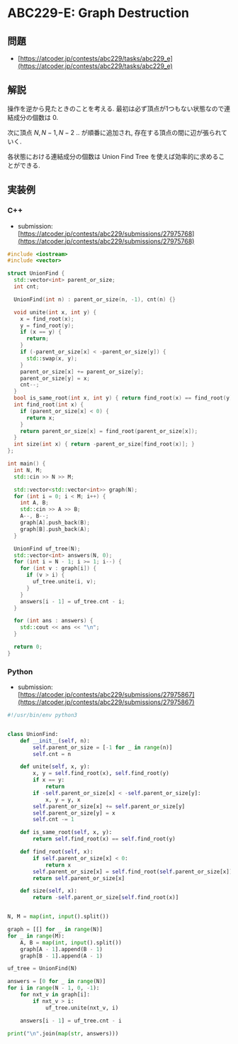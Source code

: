 # ABC229-E: Graph Destruction

## 問題

* [https://atcoder.jp/contests/abc229/tasks/abc229_e](https://atcoder.jp/contests/abc229/tasks/abc229_e)

## 解説

操作を逆から見たときのことを考える.
最初は必ず頂点が1つもない状態なので連結成分の個数は 0.

次に頂点 $N, N-1, N-2$ .. が順番に追加され, 存在する頂点の間に辺が張られていく.

各状態における連結成分の個数は Union Find Tree を使えば効率的に求めることができる.

## 実装例

### C++

* submission: [https://atcoder.jp/contests/abc229/submissions/27975768](https://atcoder.jp/contests/abc229/submissions/27975768)

```cpp
#include <iostream>
#include <vector>

struct UnionFind {
  std::vector<int> parent_or_size;
  int cnt;

  UnionFind(int n) : parent_or_size(n, -1), cnt(n) {}

  void unite(int x, int y) {
    x = find_root(x);
    y = find_root(y);
    if (x == y) {
      return;
    }
    if (-parent_or_size[x] < -parent_or_size[y]) {
      std::swap(x, y);
    }
    parent_or_size[x] += parent_or_size[y];
    parent_or_size[y] = x;
    cnt--;
  }
  bool is_same_root(int x, int y) { return find_root(x) == find_root(y); }
  int find_root(int x) {
    if (parent_or_size[x] < 0) {
      return x;
    }
    return parent_or_size[x] = find_root(parent_or_size[x]);
  }
  int size(int x) { return -parent_or_size[find_root(x)]; }
};

int main() {
  int N, M;
  std::cin >> N >> M;

  std::vector<std::vector<int>> graph(N);
  for (int i = 0; i < M; i++) {
    int A, B;
    std::cin >> A >> B;
    A--, B--;
    graph[A].push_back(B);
    graph[B].push_back(A);
  }

  UnionFind uf_tree(N);
  std::vector<int> answers(N, 0);
  for (int i = N - 1; i >= 1; i--) {
    for (int v : graph[i]) {
      if (v > i) {
        uf_tree.unite(i, v);
      }
    }
    answers[i - 1] = uf_tree.cnt - i;
  }

  for (int ans : answers) {
    std::cout << ans << "\n";
  }

  return 0;
}
```

### Python

* submission: [https://atcoder.jp/contests/abc229/submissions/27975867](https://atcoder.jp/contests/abc229/submissions/27975867)

```python
#!/usr/bin/env python3


class UnionFind:
    def __init__(self, n):
        self.parent_or_size = [-1 for _ in range(n)]
        self.cnt = n

    def unite(self, x, y):
        x, y = self.find_root(x), self.find_root(y)
        if x == y:
            return
        if -self.parent_or_size[x] < -self.parent_or_size[y]:
            x, y = y, x
        self.parent_or_size[x] += self.parent_or_size[y]
        self.parent_or_size[y] = x
        self.cnt -= 1

    def is_same_root(self, x, y):
        return self.find_root(x) == self.find_root(y)

    def find_root(self, x):
        if self.parent_or_size[x] < 0:
            return x
        self.parent_or_size[x] = self.find_root(self.parent_or_size[x])
        return self.parent_or_size[x]

    def size(self, x):
        return -self.parent_or_size[self.find_root(x)]


N, M = map(int, input().split())

graph = [[] for _ in range(N)]
for _ in range(M):
    A, B = map(int, input().split())
    graph[A - 1].append(B - 1)
    graph[B - 1].append(A - 1)

uf_tree = UnionFind(N)

answers = [0 for _ in range(N)]
for i in range(N - 1, 0, -1):
    for nxt_v in graph[i]:
        if nxt_v > i:
            uf_tree.unite(nxt_v, i)

    answers[i - 1] = uf_tree.cnt - i

print("\n".join(map(str, answers)))
```

